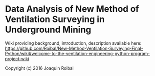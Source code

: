 # Data Analysis of New Method of Ventilation Surveying in Underground Mining

Wiki providing background, introduction, description available here: https://github.com/Roibal/New-Method-Ventilation-Surveying-Final-Python/wiki#welcome-to-the-ventilation-engineering-python-program-project-wiki

Copyright (c) 2016 Joaquin Roibal
